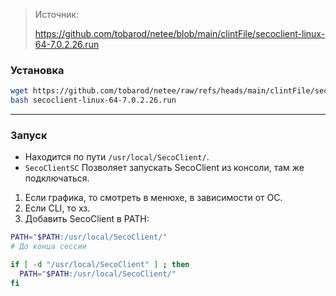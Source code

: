 > Источник:
>
> https://github.com/tobarod/netee/blob/main/clintFile/secoclient-linux-64-7.0.2.26.run

### Установка

```bash
wget https://github.com/tobarod/netee/raw/refs/heads/main/clintFile/secoclient-linux-64-7.0.2.26.run
bash secoclient-linux-64-7.0.2.26.run
```

---

### Запуск

- Находится по пути `/usr/local/SecoClient/`.
- `SecoClientSC` Позволяет запускать SecoClient из консоли, там же подключаться.

1. Если графика, то смотреть в менюхе, в зависимости от ОС.
2. Если CLI, то хз. 
3. Добавить SecoClient в PATH:
```bash
PATH="$PATH:/usr/local/SecoClient/"
# До конца сессии
```
```bash
if [ -d "/usr/local/SecoClient" ] ; then
  PATH="$PATH:/usr/local/SecoClient/"
fi
```